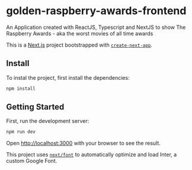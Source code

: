 # golden-raspberry-awards-frontend
An Application created with ReactJS, Typescript and NextJS to show The Raspberry Awards - aka the worst movies of all time awards

This is a [Next.js](https://nextjs.org/) project bootstrapped with [`create-next-app`](https://github.com/vercel/next.js/tree/canary/packages/create-next-app).

## Install

To instal the project, first install the dependencies: 
```bash
npm install
```

## Getting Started

First, run the development server:

```bash
npm run dev
```

Open [http://localhost:3000](http://localhost:3001) with your browser to see the result.

This project uses [`next/font`](https://nextjs.org/docs/basic-features/font-optimization) to automatically optimize and load Inter, a custom Google Font.
